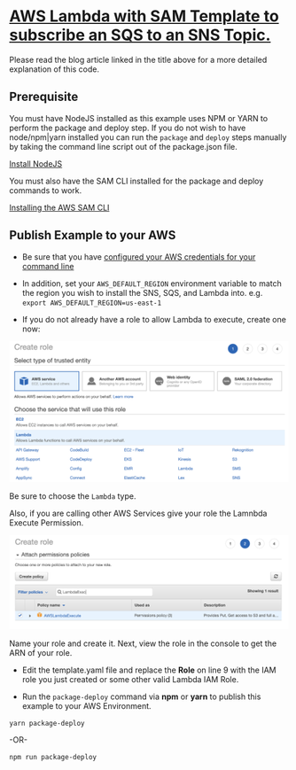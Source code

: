 


# [AWS Lambda with SAM Template to subscribe an SQS to an SNS Topic.](https://medium.com/build-succeeded/aws-lambda-with-sam-template-to-subscribe-an-sqs-to-an-sns-topic-52102b6e4bae)

Please read the blog article linked in the title above for a more detailed explanation of this code.

## Prerequisite

You must have NodeJS installed as this example uses NPM or YARN to perform the package and deploy step. If you do not wish to have node/npm|yarn installed you can run the `package` and `deploy` steps manually by taking the command line script out of the package.json file.

[Install NodeJS](https://nodejs.org/en/download/)

You must also have the SAM CLI installed for the package and deploy commands to work.

[Installing the AWS SAM CLI](https://docs.aws.amazon.com/serverless-application-model/latest/developerguide/serverless-sam-cli-install.html)

## Publish Example to your AWS

- Be sure that you have [configured your AWS credentials for your command line](https://docs.aws.amazon.com/cli/latest/userguide/cli-chap-configure.html)

- In addition, set your `AWS_DEFAULT_REGION` environment variable to match the region you wish to install the SNS, SQS, and Lambda into.  e.g. ```export AWS_DEFAULT_REGION=us-east-1```

- If you do not already have a role to allow Lambda to execute, create one now:

![Create IAM Role - Step 1](./doc/Create-Role-1.png)

Be sure to choose the `Lambda` type.

Also, if you are calling other AWS Services give your role the Lamnbda Execute Permission.

![Create IAM Role - Step 2](./doc/Create-Role-2.png)

Name your role and create it. Next, view the role in the console to get the ARN of your role.

- Edit the template.yaml file and replace the **Role** on line 9 with the IAM role you just created or some other valid Lambda IAM Role.

- Run the `package-deploy` command via **npm** or **yarn** to publish this example to your AWS Environment.

```
yarn package-deploy
```

-OR-

```
npm run package-deploy
```

